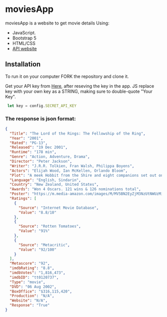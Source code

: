 # moviesApp
moviesApp is a website to get movie details Using: 
- JavaScript.
- Bootstrap 5
- HTML/CSS
- [API website](http://www.omdbapi.com/)

## Installation 

To run it on your computer FORK the repository and clone it.

Get your API key from [Here](http://www.omdbapi.com/apikey.aspx), after reseving the key in the app. JS replace key with your own key as a STRING, making sure to double-quote "Your Key". 
```javascript
 let key = config.SECRET_API_KEY
```

### The response is json format:
```json
{
  "Title": "The Lord of the Rings: The Fellowship of the Ring",
  "Year": "2001",
  "Rated": "PG-13",
  "Released": "19 Dec 2001",
  "Runtime": "178 min",
  "Genre": "Action, Adventure, Drama",
  "Director": "Peter Jackson",
  "Writer": "J.R.R. Tolkien, Fran Walsh, Philippa Boyens",
  "Actors": "Elijah Wood, Ian McKellen, Orlando Bloom",
  "Plot": "A meek Hobbit from the Shire and eight companions set out on a journey to destroy the powerful One Ring and save Middle-earth from the Dark Lord Sauron.",
  "Language": "English, Sindarin",
  "Country": "New Zealand, United States",
  "Awards": "Won 4 Oscars. 121 wins & 126 nominations total",
  "Poster": "https://m.media-amazon.com/images/M/MV5BN2EyZjM3NzUtNWUzMi00MTgxLWI0NTctMzY4M2VlOTdjZWRiXkEyXkFqcGdeQXVyNDUzOTQ5MjY@._V1_SX300.jpg",
  "Ratings": [
    {
      "Source": "Internet Movie Database",
      "Value": "8.8/10"
    },
    {
      "Source": "Rotten Tomatoes",
      "Value": "91%"
    },
    {
      "Source": "Metacritic",
      "Value": "92/100"
    }
  ],
  "Metascore": "92",
  "imdbRating": "8.8",
  "imdbVotes": "1,816,473",
  "imdbID": "tt0120737",
  "Type": "movie",
  "DVD": "06 Aug 2002",
  "BoxOffice": "$316,115,420",
  "Production": "N/A",
  "Website": "N/A",
  "Response": "True"
}
```


